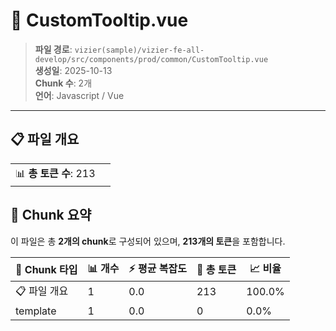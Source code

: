 # 📄 CustomTooltip.vue

> **파일 경로**: `vizier(sample)/vizier-fe-all-develop/src/components/prod/common/CustomTooltip.vue`  
> **생성일**: 2025-10-13  
> **Chunk 수**: 2개  
> **언어**: Javascript / Vue
---


## 📋 파일 개요

| | |
|--|--|
| 📊 **총 토큰 수**: 213 |  |






## 🧩 Chunk 요약

이 파일은 총 **2개의 chunk**로 구성되어 있으며, **213개의 토큰**을 포함합니다.

| 🧩 Chunk 타입 | 📊 개수 | ⚡ 평균 복잡도 | 📝 총 토큰 | 📈 비율 |
|---------------|--------|-------------|----------|--------|
| 📋 파일 개요 | 1 | 0.0 | 213 | 100.0% |
| template | 1 | 0.0 | 0 | 0.0% |

